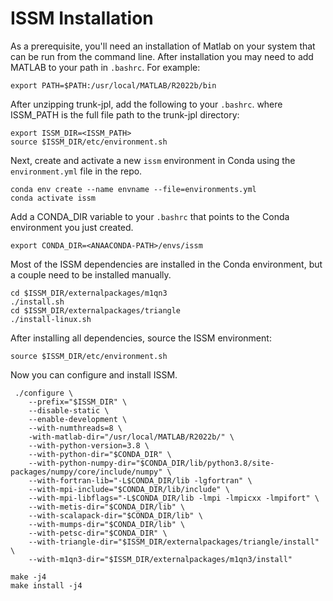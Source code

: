# ISSM Installation
As a prerequisite, you'll need an installation of Matlab on your system that can be run from the command line. After installation you may need to add MATLAB to your path in `.bashrc`. For example:

```
export PATH=$PATH:/usr/local/MATLAB/R2022b/bin
```

After unzipping trunk-jpl, add the following to your `.bashrc`. where ISSM_PATH is the full file path to the trunk-jpl directory:

```
export ISSM_DIR=<ISSM_PATH>
source $ISSM_DIR/etc/environment.sh
```

Next, create and activate a new `issm` environment in Conda using the `environment.yml` file in the repo. 

```
conda env create --name envname --file=environments.yml
conda activate issm
```

Add a CONDA_DIR variable to your `.bashrc` that points to the Conda environment you just created. 

```
export CONDA_DIR=<ANAACONDA-PATH>/envs/issm
```

Most of the ISSM dependencies are installed in the Conda environment, but a couple need to be installed manually. 

```
cd $ISSM_DIR/externalpackages/m1qn3
./install.sh
cd $ISSM_DIR/externalpackages/triangle
./install-linux.sh
```

After installing all dependencies, source the ISSM environment:

```
source $ISSM_DIR/etc/environment.sh 
```

Now you can configure and install ISSM. 

```
 ./configure \
    --prefix="$ISSM_DIR" \
    --disable-static \
    --enable-development \
    --with-numthreads=8 \
    -with-matlab-dir="/usr/local/MATLAB/R2022b/" \
    --with-python-version=3.8 \
    --with-python-dir="$CONDA_DIR" \
    --with-python-numpy-dir="$CONDA_DIR/lib/python3.8/site-packages/numpy/core/include/numpy" \
    --with-fortran-lib="-L$CONDA_DIR/lib -lgfortran" \
    --with-mpi-include="$CONDA_DIR/lib/include" \
    --with-mpi-libflags="-L$CONDA_DIR/lib -lmpi -lmpicxx -lmpifort" \
    --with-metis-dir="$CONDA_DIR/lib" \
    --with-scalapack-dir="$CONDA_DIR/lib" \
    --with-mumps-dir="$CONDA_DIR/lib" \
    --with-petsc-dir="$CONDA_DIR" \
    --with-triangle-dir="$ISSM_DIR/externalpackages/triangle/install" \
    --with-m1qn3-dir="$ISSM_DIR/externalpackages/m1qn3/install"
```
```
make -j4
make install -j4
```
